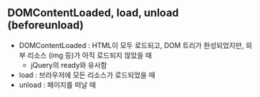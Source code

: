 ## DOMContentLoaded, load, unload (beforeunload)
- DOMContentLoaded : HTML이 모두 로드되고, DOM 트리가 완성되었지만, 외부 리소스 (img 등)가 아직 로드되지 않았을 때
  - jQuery의 ready와 유사함
- load : 브라우저에 모든 리소스가 로드되었을 때
- unload : 페이지를 떠날 때
